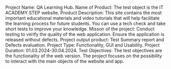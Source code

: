 Project Name: QA Learning Hub. 
Name of Product: The test object is the IT ACADEMY STEP website.
Product Description: This site contains the most important educational materials and video tutorials that will help facilitate the learning process for future students. You can use a tech check and take short tests to improve your knowledge. 
Misson of the project: Conduct testing to verify the quality of the web application. Ensure the application is released without defects. 
Project output product: Test Summary report and Defects evaluation. 
Project Type: Functionality, GUI and Usability. 
Project Duration: 01.03.2024-30.04.2024. 
Test Objectives: The test objectives are the functionality of the web version. The project focuses on the possibility to interact with the main objects of the website and app.
